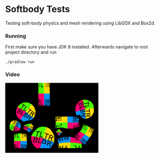# Softbody Tests
Testing soft-body physics and mesh rendering using LibGDX and Box2d.

### Running
First make sure you have JDK 8 installed. Afterwards navigate to root project directory and run
```
./gradlew run
```

### Video
<a href="https://www.youtube.com/watch?v=xZOO_Oyr9zo">
  <img alt="Video" src="screenshot.png" width="300">
</a>
